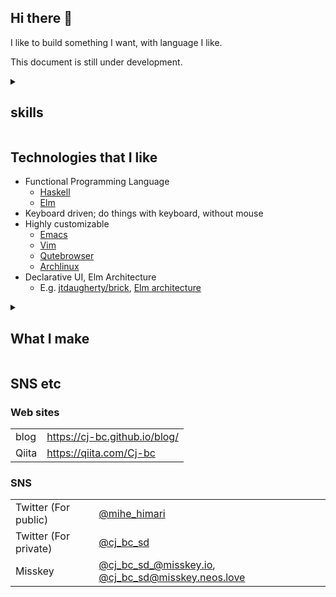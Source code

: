 ## Hi there 👋

I like to build something I want, with language I like.

This document is still under development.


<details>
<summary>
<h2>skills</h2>
</summary>

### Languages

1.  For communication

|          | note            |
|:---------|:----------------|
| Japanese | Native          |
| English  | TOEIC LR: 915   |
| French   | Started learning |

2.  For programming

|                    | personal rating | last year I used it | repos                                                                                                       |
|:-------------------|:----------------|:--------------------|:------------------------------------------------------------------------------------------------------------|
| Haskell            | 4               | 2023                | [my repositories using haskell](https://github.com/Cj-bc?tab=repositories&q=&type=&language=haskell&sort=)  |
| Python             | 4               | 2022                | [my repositories using python](https://github.com/Cj-bc?tab=repositories&q=&type=&language=python&sort=)    |
| C# (Unity)         | 3               | 2022                | [my repositories using c#](https://github.com/Cj-bc?tab=repositories&q=&type=&language=c%23&sort=)          |
| ShellScript (Bash) | 4               | 2022                | [my repositories using shell](https://github.com/Cj-bc?tab=repositories&q=&type=&language=shell&sort=)      |
| Emacs Lisp         | 4               | 2023                | [my repositories using Elisp](https://github.com/Cj-bc?tab=repositories&q=&type=&language=emacs+lisp&sort=) |
| Go                 | 3               | 2023                | [my repositories using Go](https://github.com/Cj-bc?tab=repositories&q=&type=&language=Go&sort=)            |
| Lua                | 2               | 2023                | [my repositories using lua](https://github.com/Cj-bc?tab=repositories&q=&type=&language=lua&sort=)          |
| Elm                | 2               | 2022                | NOT YET                                                                                                     |
| Kotlin             | 2               | 2022                | NOT YET                                                                                                     |
| Rust               | 1               | 2022                | NOT YET                                                                                                     |
| nushell            | 1               | ????                | NOT YET                                                                                                     |

+ 1: Finisied some tutorials
+ 2: Wrote some practice codes
+ 3: Can write an application that doesn't integrates with external resources
+ 4: Can write an application that integrates with external resources (e.g. DB, web API)

[Cj-bc/playground](https://github.com/Cj-bc/playground) contains some practice programs I made.
</details>

## Technologies that I like

-   Functional Programming Language
    -   [Haskell](https://www.haskell.org/)
    -   [Elm](https://elm-lang.org/)
-   Keyboard driven; do things with keyboard, without mouse
-   Highly customizable
    -   [Emacs](https://www.gnu.org/software/emacs/)
    -   [Vim](https://www.vim.org/)
    -   [Qutebrowser](https://www.qutebrowser.org/)
    -   [Archlinux](https://archlinux.org/)
-   Declarative UI, Elm Architecture
    -   E.g. [jtdaugherty/brick](https://github.com/jtdaugherty/brick),
        [Elm architecture](https://guide.elm-lang.org/architecture/)

<details>
<summary> <h2> What I make </h2> </summary>

### TUI

|                                                                                                                                                                 |
|:----------------------------------------------------------------------------------------------------------------------------------------------------------------|
| [Cj-bc/brick-3d](https://github.com/Cj-bc/brick-3d) - [jtdaugherty/brick](https://github.com/jtdaugherty/brick/) extension library to render 3D world in TUI    |
| [Cj-bc/brick-shgif](https://github.com/Cj-bc/brick-shgif) - [jtdaugherty/brick](https://github.com/jtdaugherty/brick/) extension library to render AA animation |
| [asciiart-hs](https://github.com/Cj-bc/asciiart-hs) - Manipulate ASCII Art as Graphics                                                                          |
| [brick-pandoc](https://github.com/Cj-bc/brick-pandoc) - Brick widgets for pandoc                                                                                |

### libraries

|                                                                                                                                                |
|:-----------------------------------------------------------------------------------------------------------------------------------------------|
| [Cj-bc/misskey.el](https://github.com/Cj-bc/misskey.el) - [misskey-dev/misskey](https://github.com/misskey-dev/misskey) API client for Elisp   |
| [Cj-bc/misskey-hs](https://github.com/Cj-bc/misskey-hs) - [misskey-dev/misskey](https://github.com/misskey-dev/misskey) API client for Haskell |
| [Cj-bc/hVMCP](https://github.com/Cj-bc/hVMCP) - Haskell implementation of [VMCP(Virtual motion capture protocol)](https://protocol.vmc.info)   |
| [own-library](https://github.com/Cj-bc/own-library) - utility functions for haskell                                                            |
| [asm.lua](https://github.com/Cj-bc/asm.lua) - Simple and experimental implementation of Action State machine for VCI                           |

<details>
<summary>
<h3>blib: bash library manager</h3>
</summary>

a library manager for shellscript I made. It\'s not used for years.

|                                                                                                                                                           |                                                                                                                                                           |
|:----------------------------------------------------------------------------------------------------------------------------------------------------------|:----------------------------------------------------------------------------------------------------------------------------------------------------------|
| [blib](https://github.com/Cj-bc/blib) - shellscript library manager                                                                                       | [blib.vim](https://github.com/Cj-bc/blib.vim) - vim plugin for [Cj-bc/blib](https://github.com/Cj-bc/blib)                                                |
| [libhttp](https://github.com/Cj-bc/libhttp) - HTTP library for shellscript with [niieani/bash-oo-framework](https://github.com/niieani/bash-oo-framework) | [libyaml](https://github.com/Cj-bc/libyaml) - YAML library for shellscript with [niieani/bash-oo-framework](https://github.com/niieani/bash-oo-framework) |
| [libfile](https://github.com/Cj-bc/libfile) - file related functions                                                                                      | [libtar](https://github.com/Cj-bc/libtar) - tar related functions                                                                                         |
| [libdraw](https://github.com/Cj-bc/libdraw) - draw ASCII Art                                                                                              | [libstandard](https://github.com/Cj-bc/libstandard) - standard library used with blib                                                                     |
| [libjson](https://github.com/Cj-bc/libjson) - JSON related functions                                                                                      | [bash-object-oriented](https://github.com/Cj-bc/bash-object-oriented) - attempt to implement OOP in bash                                                  |
</details>

<details>
<summary>
<h3>Tools</h3>
</summary>

|                                                                                                                                  |                                                                                                                                          |
|:---------------------------------------------------------------------------------------------------------------------------------|:-----------------------------------------------------------------------------------------------------------------------------------------|
| [vmc-mixer](https://github.com/Cj-bc/vmc-mixer) - Tool to mix several VMCP streams                                               | [skk-vtuber-jisyo](https://github.com/Cj-bc/skk-vtuber-jisyo) - SKK dictionary about VTubers                                             |
| [kocli](https://github.com/Cj-bc/kocli) - CLI voice changer for Linux                                                            | [faclig](https://github.com/Cj-bc/faclig) - AsciiArt Live2D like avatar program                                                          |
| [oschark](https://github.com/Cj-bc/oschark) - really simple OSC viewer, mostly only for myself                                   | [mcUI](https://github.com/Cj-bc/mcUI) - Mincraft mod for 3D UI                                                                           |
| [brew-taplocal](https://github.com/Cj-bc/brew-taplocal) - Tap local formulae repository                                          | [watchtodo](https://github.com/Cj-bc/watchtodo) - Display [todotxt/todo.txt](https://github.com/todotxt/todo.txt) style text in terminal |
| [laun.sh](https://github.com/Cj-bc/laun.sh) - Launchpad(Music instrument) in CLI                                                 | [h2ac](https://github.com/Cj-bc/h2ac) - Convert Apple calendar to csv                                                                    |
| [bpkg-completion](https://github.com/Cj-bc/bpkg-completion) - bash completion file for [bpkg/bpkg](https://github.com/bpkg/bpkg) | [absences](https://github.com/Cj-bc/absences) - Manage your absences for classes etc                                                     |
| [owncloud](https://github.com/Cj-bc/owncloud) - The simplest owncloud CLI client                                                 | [gitter-notifier](https://github.com/Cj-bc/gitter-notifier) - Pop up notification for gitter message in macOS                            |
| [twarch](https://github.com/Cj-bc/twarch) - twitter archiver tool                                                                | [activate](https://github.com/Cj-bc/activate) - activate local command                                                                   |
| [shlide](https://github.com/Cj-bc/shlide) - slide tool for CLI                                                                   | [killeach](https://github.com/Cj-bc/killeach) - kill each process ID given from stdin                                                    |
| [watchfile](https://github.com/Cj-bc/watchfile) - draw file in real time                                                         | [qrdecoder](https://github.com/Cj-bc/qrdecoder) - decode QRCode                                                                          |
| [check256](https://github.com/Cj-bc/check256) - check SHA256 hash for github release tar.gz file                                 | [icloud](https://github.com/Cj-bc/icloud) - tiny CLI interface for icloud                                                                |
| [ReferenceURLs](https://github.com/Cj-bc/ReferenceURLs) - stores reference URL related to current directory                      | [54ysh](https://github.com/Cj-bc/54ysh) - speak out given sentence for macOS                                                             |
| [CommonToolsForTerminal](https://github.com/Cj-bc/CommonToolsForTerminal) - some utilities                                       | [yochat2ws](https://github.com/Cj-bc/yochat2ws) - Redirect YouTube Live Chat to Websocket connection                                     |

</details>

<details>
  <summary><h3>Applications</h3></summary>

  |                                                                                          |
  |:----------------------------------------------------------------------------------------:|
  | [TextObjectsVR](https://github.com/Cj-bc/TextObjectsVR) - PoC of Text Manipulation in VR |

</details>

### Plugins

<details>
<summary>
1.  Vim
</summary>

|                                                                                                                                                          |
|:---------------------------------------------------------------------------------------------------------------------------------------------------------|
| [cmus.vim](https://github.com/Cj-bc/cmus.vim) - Control [cmus](https://cmus.github.io/) from vim                                                         |
| [drcs.vim](https://github.com/Cj-bc/drcs.vim) -                                                                                                          |
| [bashinfinity.vim](https://github.com/Cj-bc/bashinfinity.vim) - vim plugin for [niieani/bash-oo-framework](https://github.com/niieani/bash-oo-framework) |
</details>

<details>
<summary>
2.  Emacs
</summary>

|                                                                                                                                                                      |
|:---------------------------------------------------------------------------------------------------------------------------------------------------------------------|
| [neos-live-editor.el](https://github.com/Cj-bc/neos-live-editor.el) - Emacs client for [rheniumNV/neos-live-editor](https://github.com/rheniumNV/neos-live-editor)   |
| [evil-textobj-parameter](https://github.com/Cj-bc/evil-textobj-parameter) - evil port of [sgur/vim-textobj-parameter](https://github.com/sgur/vim-textobj-parameter) |
| [ol-mpv](https://github.com/Cj-bc/ol-mpv) - [Org-mode\'s](https://orgmode.org/) custom link to achive timestamp link                                                 |
</details>

<details>
<summary>
3.  Others
</summary>

|                                                                                                                                                                      |
|:---------------------------------------------------------------------------------------------------------------------------------------------------------------------|
| [hyper-puchi-mirei](https://github.com/Cj-bc/hyper-puchi-mirei) - [早坂美玲](https://dic.pixiv.net/a/早坂美玲) theme for [Hyper terminal emulator](https://hyper.is/) |
</details>

### Projects

|                                                                                                                         |
|:------------------------------------------------------------------------------------------------------------------------|
| [yozakura-project](https://github.com/Cj-bc/yozakura-project) - Experimental project to build VTuber like system in CLI |

### Packages

Package definitions

<details>
<summary>
1.  homebrew
</summary>

|                                                                           |                                                                                                |                                                                                        |
|:--------------------------------------------------------------------------|:-----------------------------------------------------------------------------------------------|:---------------------------------------------------------------------------------------|
| [homebrew-sonic-pi-tool](https://github.com/Cj-bc/homebrew-sonic-pi-tool) | [homebrew-cj-bc](https://github.com/Cj-bc/homebrew-cj-bc) - Some customized homebrew formulaes | [homebrew-wallets](https://github.com/Cj-bc/homebrew-wallets) cryptocoin wallets       |
| [homebrew-elm-oracle](https://github.com/Cj-bc/homebrew-elm-oracle)       | [homebrew-brew-taplocal](https://github.com/Cj-bc/homebrew-brew-taplocal)                      | [homebrew-terminals](https://github.com/Cj-bc/homebrew-terminals) - terminal emulators |
| [homebrew-onefetch](https://github.com/Cj-bc/homebrew-onefetch)           | [homebrew-sclack](https://github.com/Cj-bc/homebrew-sclack)                                    | [homebrew-miners](https://github.com/Cj-bc/homebrew-miners) - cryptocoin miners        |
| [homebrew-activate](https://github.com/Cj-bc/homebrew-activate)           | [homebrew-blib](https://github.com/Cj-bc/homebrew-blib)                                        | [homebrew-shlide](https://github.com/Cj-bc/homebrew-shlide)                            |
| [homebrew-killeach](https://github.com/Cj-bc/homebrew-killeach)           | [homebrew-watchtodo](https://github.com/Cj-bc/homebrew-watchtodo)                              | [homebrew-watchfile](https://github.com/Cj-bc/homebrew-watchfile)                      |
| [homebrew-bpkg](https://github.com/Cj-bc/homebrew-bpkg)                   | [homebrew-bpkg-completion](https://github.com/Cj-bc/homebrew-bpkg-completion)                  | [homebrew-check256](https://github.com/Cj-bc/homebrew-check256)                        |
| [homebrew-owncloud](https://github.com/Cj-bc/homebrew-owncloud)           | [homebrew-icloud](https://github.com/Cj-bc/homebrew-icloud)                                    | [homebrew-slacker](https://github.com/Cj-bc/homebrew-slacker)                          |
| [homebrew-ReferenceURLs](https://github.com/Cj-bc/homebrew-ReferenceURLs) |                                                                                                |                                                                                        |
</details>

<details>
<summary>
2.  blib
</summary>

|                                                       |                                                     |
|:------------------------------------------------------|:----------------------------------------------------|
| [blib-libhttp](https://github.com/Cj-bc/blib-libhttp) | [blib-libtar](https://github.com/Cj-bc/blib-libtar) |
| [blib-libfile](https://github.com/Cj-bc/blib-libfile) |                                                     |
</details>


<details>
<summary>
<h3>Archived/deprecated</h3>
</summary>

|                                                                                                                                   |
|:----------------------------------------------------------------------------------------------------------------------------------|
| [slacker](https://github.com/Cj-bc/slacker) - Send slack message from Shellscript                                                 |
| [gfm.vim](https://github.com/Cj-bc/gfm.vim) - Github flavored markdown plugin                                                     |
| [applescript.vim](https://github.com/Cj-bc/applescript.vim) - Just copied others stuff                                            |
| [homebrew-scopion](https://github.com/Cj-bc/homebrew-scopion) - formula for [coord-e/scopion](https://github.com/coord-e/scopion) |


#### FDS: Face-Data-Server

It was a project to build server-client model avatar application.  
FDS was the protocol for this project, but after I discovered
[VirtualMotionCapture Protocol](https://protocol.vmc.info/), I switched
to it and archived most of this project.  
Some repositories (e.g. `faclig`) is actively developed since then with VMCP.

|                                                                                                                              |
|:-----------------------------------------------------------------------------------------------------------------------------|
| [Face-data-server](https://github.com/Cj-bc/Face-data-server) - my own attempt to build face tracking server                 |
| [FDS-Front3D](https://github.com/Cj-bc/FDS-Front3D) - Unity frontend for Face-data-server                                    |
| [FDS-controller](https://github.com/Cj-bc/FDS-controller) - Utility tool for Face-data-server                                |
| [FaceDataServer-hs](https://github.com/Cj-bc/FaceDataServer-hs)                                                              |
| [FDS-protos](https://github.com/Cj-bc/FDS-protos) - Protocol definition                                                      |
| [faclig.vim](https://github.com/Cj-bc/faclig.vim) -- control faclig from vim. Doesn't work as faclig is rewritten completely |

#### Shgif: make ASCII ART Gif file.

Plays ASCII Art Gif recorded in simple text file.  
It was written in shellscript(bash) at first, but it was too slow.
So I rewrite in Haskell, which is [Cj-bc/brick-shgif](https://github.com/Cj-bc/brick-shgif)

|                                                                                  |
|:---------------------------------------------------------------------------------|
| [shgif](https://github.com/Cj-bc/shgif) - my first attempt to make ASCII Art GIF |
| [libshgif](https://github.com/Cj-bc/libshgif) - blib library for shgif           |
| [homebrew-shgif](https://github.com/Cj-bc/homebrew-shgif) - homebrew formulae    |
| [blib-shgif](https://github.com/Cj-bc/blib-shgif) - blib formulae                |
</details>

<details>
<summary>
<h3>Experimental</h3>
</summary>

|                                                                                                                       |
|:----------------------------------------------------------------------------------------------------------------------|
| [filesystem.hs](https://github.com/Cj-bc/filesystem.hs) - Tried to make filesystem for practice                       |
| [tkinsh](https://github.com/Cj-bc/tkinsh) - TKinter for shellscript                                                   |
| [a-frame-test](https://github.com/Cj-bc/a-frame-test)                                                                 |
| [atproto-hs](https://github.com/Cj-bc/atproto-hs) - Experimental ATProtocol haskell implementation (WIP, almost dead) |
</details>

<details>
<summary>
<h3>Planned but not yet developed at all</h3>
</summary>

|                                                                                                          |                                                                                                              |
|:---------------------------------------------------------------------------------------------------------|:-------------------------------------------------------------------------------------------------------------|
| [brick-keybindViewer](https://github.com/Cj-bc/brick-keybindViewer) - Keybind viewer widget for brick    | [timeline](https://github.com/Cj-bc/timeline) - Timeline widget for Linux                                    |
| [rofiml](https://github.com/Cj-bc/rofiml) - Attempt to write rofi script in YAML                         | [Hasskey](https://github.com/Cj-bc/Hasskey) - CUI misskey client in Haskell                                  |
| [hasshell](https://github.com/Cj-bc/hasshell) - shell written in Haskell                                 | [taskell-wrapper](https://github.com/Cj-bc/taskell-wrapper) - I don\'t know what I wanted to do with this... |
| [committer](https://github.com/Cj-bc/committer)                                                          | [money-book](https://github.com/Cj-bc/money-book) - money book for iOS/Linux/Web/etc                         |
| [climb](https://github.com/Cj-bc/climb) - movie maker for CLI                                            | [miners](https://github.com/Cj-bc/miners) - manager for cryptocoin miners                                    |
| [twitcasting-haskell](https://github.com/Cj-bc/twitcasting-haskell) - twitcasting API client for haskell | [pixing](https://github.com/Cj-bc/pixing) - Edit pixel art in CUI                                            |
|                                                                                                          | [unidoc](https://github.com/Cj-bc/unidoc) - Language-agnostic comment syntax & document generator            |
</details>

<details>
<summary>
<h3>Etc</h3>
</summary>

|                                                                               |                                                    |                                                             |                                |
|:------------------------------------------------------------------------------|:---------------------------------------------------|:------------------------------------------------------------|:-------------------------------|
| [Cj-bc/playground](https://github.com/Cj-bc/playground)                       | Scratch codes, practices, etc                      | [translations](https://github.com/Cj-bc/translations)       | My translations of some stuff. |
| [lt-slides](https://github.com/Cj-bc/lt-slides)                               | LT slides                                          | [vstult-3](https://github.com/Cj-bc/vstult-3)               | LT slide                       |
| [ideasketch](https://github.com/Cj-bc/ideasketch)                             | idea sketch                                        | [qiita-posts](https://github.com/Cj-bc/qiita-posts)         | My Qiita posts                 |
| [translation-keychain-doc](https://github.com/Cj-bc/translation-keychain-doc) | Japanese translation of Apple\'s keychain document | [experiments](https://github.com/Cj-bc/experiments)         | My Experimental projects       |
| [AAs](https://github.com/Cj-bc/AAs)                                           | ASCII Art collection                               | [sonic-pi-musics](https://github.com/Cj-bc/sonic-pi-musics) | My mysic files using sonic pi  |
| [wiki_codereading](https://github.com/Cj-bc/wiki_codereading)                 | Wiki for code reading                              | [wiki_default](https://github.com/Cj-bc/wiki_default)       | Default Wiki                   |
| [tomari-btn](https://github.com/Cj-bc/tomari-btn/tree/develop)                | 兎鞠まりのボタンを作ろうとしていたやつ             | [mynotes](https://github.com/Cj-bc/mynotes)                 | Notes                          |
| [win_init](https://github.com/Cj-bc/win_init)                                 | Init bat file for when I borrow Windows PC         | [ctf](https://github.com/Cj-bc/ctf)                         | CTF solving memo               |
</details>
</details>

## SNS etc

### Web sites

|       |                                 |
|:------|:--------------------------------|
| blog  | <https://cj-bc.github.io/blog/> |
| Qiita | <https://qiita.com/Cj-bc>       |

### SNS

|                                             |                                                                                                                           |
|:--------------------------------------------|:--------------------------------------------------------------------------------------------------------------------------|
| Twitter (For public)                        | [@mihe_himari](https://twitter.com/mihe_himari)                                                                           |
| Twitter (For private)                       | [@cj_bc_sd](https://twitter.com/cj_bc_sd)                                                                                 |
| Misskey                                     | [@cj_bc_sd_@misskey.io](https://misskey.io/@cj_bc_sd), [@cj_bc_sd@misskey.neos.love](https://misskey.neos.love/@cj_bc_sd) |
